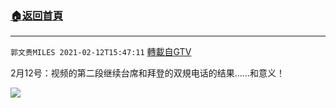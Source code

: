 ﻿###  [:house:返回首頁](https://github.com/ourhimalayas/txt)
---

`郭文贵MILES 2021-02-12T15:47:11` [轉載自GTV](https://gtv.org/web/#/UserInfo/5e596957357cc612d35a8044)

 2月12号：视频的第二段继续台席和拜登的双規电话的结果……和意义！

[![](https://filegroup.gtv.org/cdn-cgi/image/width=600/https://filegroup.gtv.org/group6/web/20210212/15/47/0/43bc828f3bc41f36b120946652e91cd5.jpg)](https://filegroup.gtv.org/group6/web/20210212/15/47/0/a77ea7a2d47954444a79ee11620fa044.mp4)